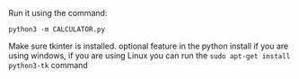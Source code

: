 Run it using the command:

```
python3 -m CALCULATOR.py
```
Make sure tkinter is installed.
optional feature in the python install if you are using windows, if you are using Linux you can run the `sudo apt-get install python3-tk` command




